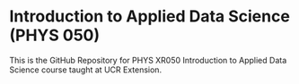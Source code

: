 # Introduction to Applied Data Science (PHYS 050)

This is the GitHub Repository for PHYS XR050 Introduction to Applied Data Science course taught at UCR Extension. 
